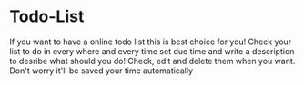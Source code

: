 # Todo-List
If you want to have a online todo list this is best choice for you!
Check your list to do in every where and every time
set due time and write a description to desribe what should you do!
Check, edit and delete them when you want. Don't worry it'll be saved your time automatically